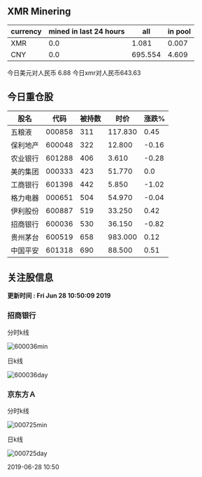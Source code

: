 ## XMR Minering

|currency|mined in last 24 hours|all|in pool|
|---|---|---|---|
|XMR|0.0|1.081|0.007|
|CNY|0.0|695.554|4.609|

今日美元对人民币 6.88	今日xmr对人民币643.63


## 今日重仓股 

|股名|代码|被持数|时价|涨跌%|
|---|---|---|---|---|
|五粮液|000858|311|117.830|0.45|
|保利地产|600048|322|12.800|-0.16|
|农业银行|601288|406|3.610|-0.28|
|美的集团|000333|423|51.770|0.0|
|工商银行|601398|442|5.850|-1.02|
|格力电器|000651|504|54.970|-0.04|
|伊利股份|600887|519|33.250|0.42|
|招商银行|600036|530|36.150|-0.82|
|贵州茅台|600519|658|983.000|0.12|
|中国平安|601318|690|88.500|0.51|

## 关注股信息
**更新时间 : Fri Jun 28 10:50:09 2019**
### 招商银行 
分时k线

![600036min](http://image.sinajs.cn/newchart/min/n/sh600036.gif)

日k线

![600036day](http://image.sinajs.cn/newchart/daily/n/sh600036.gif)

### 京东方Ａ 
分时k线

![000725min](http://image.sinajs.cn/newchart/min/n/sz000725.gif)

日k线

![000725day](http://image.sinajs.cn/newchart/daily/n/sz000725.gif)

2019-06-28 10:50